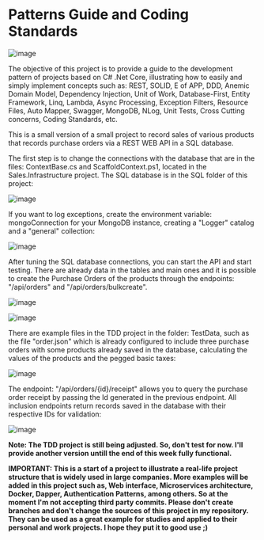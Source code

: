 # Patterns Guide and Coding Standards

![image](https://user-images.githubusercontent.com/42974994/127151809-7862c7cb-0bb8-42ee-8df4-a31e314de73c.png)

The objective of this project is to provide a guide to the development pattern of projects based on C# .Net Core, illustrating how to easily and simply implement concepts such as: REST, SOLID, E of APP, DDD, Anemic Domain Model, Dependency Injection, Unit of Work, Database-First, Entity Framework, Linq, Lambda, Async Processing, Exception Filters, Resource Files, Auto Mapper, Swagger, MongoDB, NLog, Unit Tests, Cross Cutting concerns, Coding Standards, etc.

This is a small version of a small project to record sales of various products that records purchase orders via a REST WEB API in a SQL database.

The first step is to change the connections with the database that are in the files: ContextBase.cs and ScaffoldContext.ps1, located in the Sales.Infrastructure project. The SQL database is in the SQL folder of this project:

![image](https://user-images.githubusercontent.com/42974994/127156996-c8dff15e-7ba1-4581-9279-eba98fe1339f.png)

If you want to log exceptions, create the environment variable: mongoConnection for your MongoDB instance, creating a "Logger" catalog and a "general" collection:

![image](https://user-images.githubusercontent.com/42974994/127156681-0b33a561-5a68-4f2a-95e7-aebb33e86e37.png)

After tuning the SQL database connections, you can start the API and start testing. There are already data in the tables and main ones and it is possible to create the Purchase Orders of the products through the endpoints: "/api/orders" and "/api/orders/bulkcreate".

![image](https://user-images.githubusercontent.com/42974994/127157898-11fed105-2155-4265-945e-5fee9924fdbc.png)

![image](https://user-images.githubusercontent.com/42974994/127157663-2e3a1e35-bce6-4f77-914b-0f87c811c6ce.png)

There are example files in the TDD project in the folder: TestData, such as the file "order.json" which is already configured to include three purchase orders with some products already saved in the database, calculating the values of the products and the pegged basic taxes:

![image](https://user-images.githubusercontent.com/42974994/127156580-82e3a27d-0de1-4158-83e7-3d5dc56ab790.png)

The endpoint: ​"/api​/orders​/{id}​/receipt" allows you to query the purchase order receipt by passing the Id generated in the previous endpoint. All inclusion endpoints return records saved in the database with their respective IDs for validation:

![image](https://user-images.githubusercontent.com/42974994/127156318-7fce53f7-b274-4860-a0ef-5a329fd66496.png)

<b>Note: The TDD project is still being adjusted. So, don't test for now. I'll provide another version untill the end of this week fully functional.</b>

<b>IMPORTANT: This is a start of a project to illustrate a real-life project structure that is widely used in large companies. More examples will be added in this project such as, Web interface, Microservices architecture, Docker, Dapper, Authentication Patterns, among others. So at the moment I'm not accepting third party commits. Please don't create branches and don't change the sources of this project in my repository. They can be used as a great example for studies and applied to their personal and work projects. I hope they put it to good use ;)</b>
